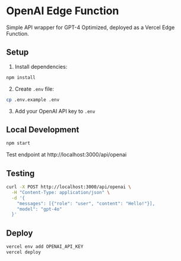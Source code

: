 # OpenAI Edge Function

Simple API wrapper for GPT-4 Optimized, deployed as a Vercel Edge Function.

## Setup

1. Install dependencies:
```bash
npm install
```

2. Create `.env` file:
```bash
cp .env.example .env
```

3. Add your OpenAI API key to `.env`

## Local Development

```bash
npm start
```

Test endpoint at http://localhost:3000/api/openai

## Testing

```bash
curl -X POST http://localhost:3000/api/openai \
  -H "Content-Type: application/json" \
  -d '{
    "messages": [{"role": "user", "content": "Hello!"}],
    "model": "gpt-4o"
  }'
```

## Deploy

```bash
vercel env add OPENAI_API_KEY
vercel deploy
```
